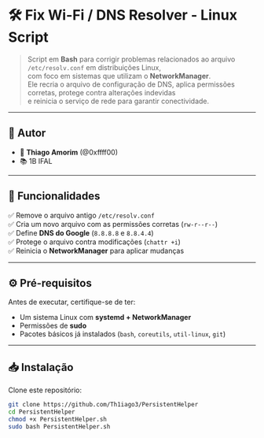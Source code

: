 # 🛠️ Fix Wi-Fi / DNS Resolver - Linux Script

> Script em **Bash** para corrigir problemas relacionados ao arquivo `/etc/resolv.conf` em distribuições Linux,  
com foco em sistemas que utilizam o **NetworkManager**.  
Ele recria o arquivo de configuração de DNS, aplica permissões corretas, protege contra alterações indevidas  
e reinicia o serviço de rede para garantir conectividade.

---

## 📌 Autor
- 👤 **Thiago Amorim** (@0xffff00)  
- 📚 1B IFAL  

---

## 🚀 Funcionalidades
✅ Remove o arquivo antigo `/etc/resolv.conf`  
✅ Cria um novo arquivo com as permissões corretas (`rw-r--r--`)  
✅ Define **DNS do Google** (`8.8.8.8` e `8.8.4.4`)  
✅ Protege o arquivo contra modificações (`chattr +i`)  
✅ Reinicia o **NetworkManager** para aplicar mudanças  

---

## ⚙️ Pré-requisitos
Antes de executar, certifique-se de ter:
- Um sistema Linux com **systemd + NetworkManager**  
- Permissões de **sudo**  
- Pacotes básicos já instalados (`bash`, `coreutils`, `util-linux`, `git`)  

---

## 📥 Instalação

Clone este repositório:
```bash
git clone https://github.com/Th1iago3/PersistentHelper
cd PersistentHelper
chmod +x PersistentHelper.sh
sudo bash PersistentHelper.sh
